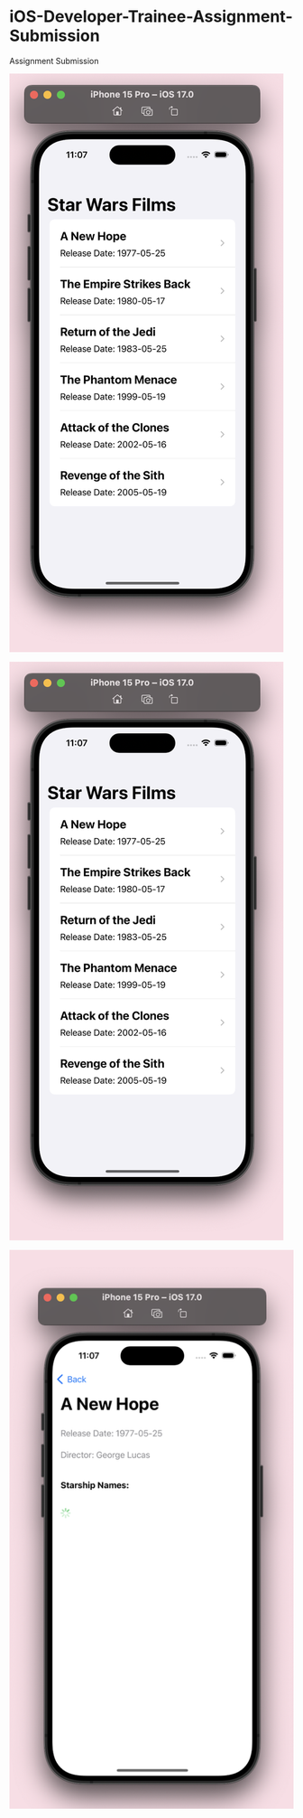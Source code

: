 # iOS-Developer-Trainee-Assignment-Submission
Assignment Submission

![Screens](https://github.com/hmooios/iOS-Developer-Trainee-Assignment-Submission/blob/main/starwar1.png)

![Screens](https://github.com/hmooios/iOS-Developer-Trainee-Assignment-Submission/blob/main/starwar2.png)

![Screens](https://github.com/hmooios/iOS-Developer-Trainee-Assignment-Submission/blob/main/starwar3.png)


